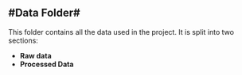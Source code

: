 #Data Folder#
---
This folder contains all the data used in the project. It is split into two sections:
* **Raw data**
* **Processed Data**
